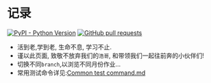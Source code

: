 # 记录
[![PyPI - Python Version](https://img.shields.io/badge/python-3.7-green.svg)](https://www.python.org/)
[![GitHub pull requests](https://img.shields.io/badge/license-MIT-brightgreen.svg)](https://github.com/wqk317/practice/master/LICENSE)
* 活到老,学到老, 生命不息, 学习不止.
* 谨以此页面, 致敬不放弃我们的`浩哥`, 和带领我们一起往前奔的小伙伴们!
* 切换不同`branch`,以浏览不同月份作业...
* 常用测试命令详见:[Common test command.md](https://github.com/wqk317/practice/blob/master/Common%20test%20command.md)
